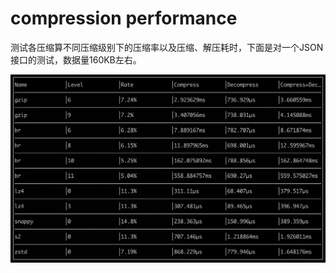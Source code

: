 # compression performance

测试各压缩算不同压缩级别下的压缩率以及压缩、解压耗时，下面是对一个JSON接口的测试，数据量160KB左右。

<p align="center">
<img src="./compression-performance.jpg"/>
</p>